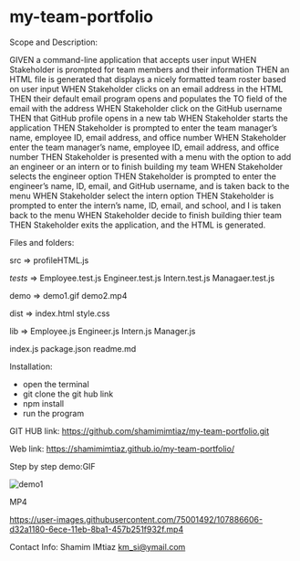 # my-team-portfolio

Scope and Description:

GIVEN a command-line application that accepts user input
WHEN Stakeholder is prompted for team members and their information
THEN an HTML file is generated that displays a nicely formatted team roster based on user input
WHEN Stakeholder clicks on an email address in the HTML
THEN their default email program opens and populates the TO field of the email with the address
WHEN Stakeholder click on the GitHub username
THEN that GitHub profile opens in a new tab
WHEN Stakeholder starts the application
THEN Stakeholder is prompted to enter the team manager’s name, employee ID, email address, and office number
WHEN Stakeholder enter the team manager’s name, employee ID, email address, and office number
THEN Stakeholder is presented with a menu with the option to add an engineer or an intern or to finish building my team
WHEN Stakeholder selects the engineer option
THEN Stakeholder is prompted to enter the engineer’s name, ID, email, and GitHub username, and is taken back to the menu
WHEN Stakeholder select the intern option
THEN Stakeholder is prompted to enter the intern’s name, ID, email, and school, and I is taken back to the menu
WHEN Stakeholder decide to finish building thier team
THEN Stakeholder exits the application, and the HTML is generated. 

Files and folders: 

src => profileHTML.js

_tests_ =>
Employee.test.js
Engineer.test.js
Intern.test.js
Managaer.test.js

demo =>
demo1.gif
demo2.mp4

dist =>
index.html
style.css

lib =>
Employee.js
Engineer.js
Intern.js
Manager.js

index.js
package.json
readme.md

Installation:
- open the terminal
- git clone the git hub link
- npm install
- run the program

GIT HUB link:
https://github.com/shamimimtiaz/my-team-portfolio.git

Web link:
https://shamimimtiaz.github.io/my-team-portfolio/


Step by step demo:GIF

![demo1](https://user-images.githubusercontent.com/75001492/107886547-77f81f00-6ece-11eb-8bb7-a50699422b87.gif)

MP4


https://user-images.githubusercontent.com/75001492/107886606-d32a1180-6ece-11eb-8ba1-457b251f932f.mp4

Contact Info: 
Shamim IMtiaz
km_si@ymail.com